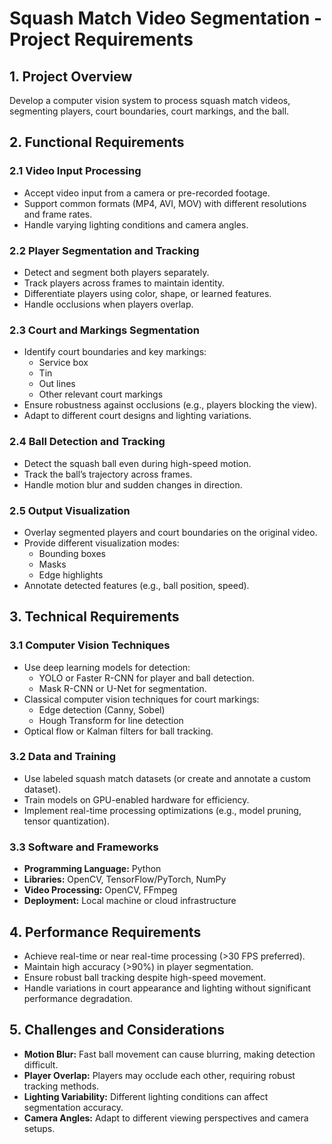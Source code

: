# **Squash Match Video Segmentation - Project Requirements**

## **1. Project Overview**
Develop a computer vision system to process squash match videos, segmenting players, court boundaries, court markings, and the ball.

## **2. Functional Requirements**
### **2.1 Video Input Processing**
- Accept video input from a camera or pre-recorded footage.
- Support common formats (MP4, AVI, MOV) with different resolutions and frame rates.
- Handle varying lighting conditions and camera angles.

### **2.2 Player Segmentation and Tracking**
- Detect and segment both players separately.
- Track players across frames to maintain identity.
- Differentiate players using color, shape, or learned features.
- Handle occlusions when players overlap.

### **2.3 Court and Markings Segmentation**
- Identify court boundaries and key markings:
  - Service box
  - Tin
  - Out lines
  - Other relevant court markings
- Ensure robustness against occlusions (e.g., players blocking the view).
- Adapt to different court designs and lighting variations.

### **2.4 Ball Detection and Tracking**
- Detect the squash ball even during high-speed motion.
- Track the ball’s trajectory across frames.
- Handle motion blur and sudden changes in direction.

### **2.5 Output Visualization**
- Overlay segmented players and court boundaries on the original video.
- Provide different visualization modes:
  - Bounding boxes
  - Masks
  - Edge highlights
- Annotate detected features (e.g., ball position, speed).

## **3. Technical Requirements**
### **3.1 Computer Vision Techniques**
- Use deep learning models for detection:
  - YOLO or Faster R-CNN for player and ball detection.
  - Mask R-CNN or U-Net for segmentation.
- Classical computer vision techniques for court markings:
  - Edge detection (Canny, Sobel)
  - Hough Transform for line detection
- Optical flow or Kalman filters for ball tracking.

### **3.2 Data and Training**
- Use labeled squash match datasets (or create and annotate a custom dataset).
- Train models on GPU-enabled hardware for efficiency.
- Implement real-time processing optimizations (e.g., model pruning, tensor quantization).

### **3.3 Software and Frameworks**
- **Programming Language:** Python
- **Libraries:** OpenCV, TensorFlow/PyTorch, NumPy
- **Video Processing:** OpenCV, FFmpeg
- **Deployment:** Local machine or cloud infrastructure

## **4. Performance Requirements**
- Achieve real-time or near real-time processing (>30 FPS preferred).
- Maintain high accuracy (>90%) in player segmentation.
- Ensure robust ball tracking despite high-speed movement.
- Handle variations in court appearance and lighting without significant performance degradation.

## **5. Challenges and Considerations**
- **Motion Blur:** Fast ball movement can cause blurring, making detection difficult.
- **Player Overlap:** Players may occlude each other, requiring robust tracking methods.
- **Lighting Variability:** Different lighting conditions can affect segmentation accuracy.
- **Camera Angles:** Adapt to different viewing perspectives and camera setups.